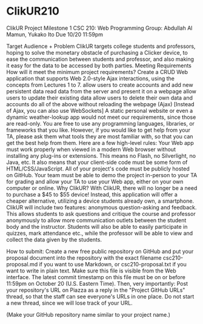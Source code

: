 # ClikUR210
ClikUR
Project Milestone 1
CSC 210: Web Programming
Group: Abdullah Al Mamun, Yukako Ito
Due 10/20 11:59pm

Target Audience + Problem
ClikUR targets college students and professors, hoping to solve the monetary obstacle of purchasing a Clicker device, to ease the communication between students and professor, and also making it easy for the data to be accessed by both parties. 
Meeting Requirements
How will it meet the minimum project requirements?
Create a CRUD Web application that supports Web 2.0-style Ajax interactions, using the concepts from Lectures 1 to 7.
allow users to create accounts and add new persistent data
read data from the server and present it on a webpage
allow users to update their existing data
allow users to delete their own data and accounts
do all of the above without reloading the webpage (Ajax) [Instead of Ajax, you can also use WebSockets]
A static personal website or even a dynamic weather-lookup app would not meet our requirements, since those are read-only.
You are free to use any programming languages, libraries, or frameworks that you like. However, if you would like to get help from your TA, please ask them what tools they are most familiar with, so that you can get the best help from them.
Here are a few high-level rules:
Your Web app must work properly when viewed in a modern Web browser without installing any plug-ins or extensions. This means no Flash, no Silverlight, no Java, etc. It also means that your client-side code must be some form of HTML/CSS/JavaScript.
All of your project's code must be publicly hosted on GitHub.
Your team must be able to demo the project in-person to your TA for grading and allow your TA to use your Web app, either on your own computer or online.
Why ClikUR?
With ClikUR, there will no longer be a need to purchase a  $45 to $55 device! Instead, this application will offer a cheaper alternative, utilizing a device students already own, a smartphone. ClikUR will include two features: anonymous question-asking and feedback. This allows students to ask questions and critique the course and professor anonymously to allow more communication outlets between the student body and the instructor. Students will also be able to easily participate in quizzes, mark attendance etc., while the professor will be able to view and collect the data given by the students. 



How to submit: Create a new free public repository on GitHub and put your proposal document into the repository with the exact filename csc210-proposal.md if you want to use Markdown, or csc210-proposal.txt if you want to write in plain text. Make sure this file is visible from the Web interface. The latest commit timestamp on this file must be on or before 11:59pm on October 20 (U.S. Eastern Time). Then, very importantly:
Post your repository's URL on Piazza as a reply in the "Project GitHub URLs" thread, so that the staff can see everyone's URLs in one place. Do not start a new thread, since we will lose track of your URL.


(Make your GitHub repository name similar to your project name.)
